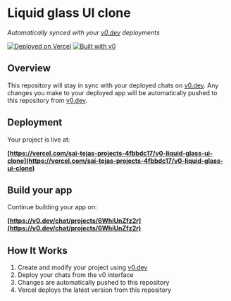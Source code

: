 # Liquid glass UI clone

*Automatically synced with your [v0.dev](https://v0.dev) deployments*

[![Deployed on Vercel](https://img.shields.io/badge/Deployed%20on-Vercel-black?style=for-the-badge&logo=vercel)](https://vercel.com/sai-tejas-projects-4fbbdc17/v0-liquid-glass-ui-clone)
[![Built with v0](https://img.shields.io/badge/Built%20with-v0.dev-black?style=for-the-badge)](https://v0.dev/chat/projects/6WhiUnZfz2r)

## Overview

This repository will stay in sync with your deployed chats on [v0.dev](https://v0.dev).
Any changes you make to your deployed app will be automatically pushed to this repository from [v0.dev](https://v0.dev).

## Deployment

Your project is live at:

**[https://vercel.com/sai-tejas-projects-4fbbdc17/v0-liquid-glass-ui-clone](https://vercel.com/sai-tejas-projects-4fbbdc17/v0-liquid-glass-ui-clone)**

## Build your app

Continue building your app on:

**[https://v0.dev/chat/projects/6WhiUnZfz2r](https://v0.dev/chat/projects/6WhiUnZfz2r)**

## How It Works

1. Create and modify your project using [v0.dev](https://v0.dev)
2. Deploy your chats from the v0 interface
3. Changes are automatically pushed to this repository
4. Vercel deploys the latest version from this repository